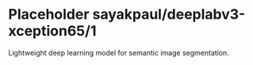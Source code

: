 # Placeholder sayakpaul/deeplabv3-xception65/1
Lightweight deep learning model for semantic image segmentation.

<!-- module-type: image-segmentation -->
<!-- network-architecture: DeepLab (xception65_coco_voc_trainaug) -->
<!-- dataset: PASCAL VOC 2012 -->
<!-- fine-tunable: false -->
<!-- language: en -->
<!-- license: Apache-2.0 -->
